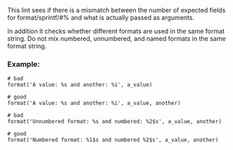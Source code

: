 This lint sees if there is a mismatch between the number of
expected fields for format/sprintf/#% and what is actually
passed as arguments.

In addition it checks whether different formats are used in the same
format string. Do not mix numbered, unnumbered, and named formats in
the same format string.

### Example:

    # bad
    format('A value: %s and another: %i', a_value)

    # good
    format('A value: %s and another: %i', a_value, another)

    # bad
    format('Unnumbered format: %s and numbered: %2$s', a_value, another)

    # good
    format('Numbered format: %1$s and numbered %2$s', a_value, another)